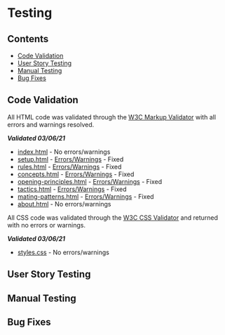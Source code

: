 # Testing

## Contents

- [Code Validation](#code-validation)
- [User Story Testing](#user-story-testing)
- [Manual Testing](#manual-testing)
- [Bug Fixes](#bug-fixes)

## Code Validation

All HTML code was validated through the [W3C Markup Validator](https://validator.w3.org/) with all errors and warnings resolved.

***Validated 03/06/21***

- [index.html](index.html) - No errors/warnings
- [setup.html](setup.html) - [Errors/Warnings](/assets/testing/setup-html-validation) - Fixed
- [rules.html](rules.html) - [Errors/Warnings](/assets/testing/rules-html-validation) - Fixed
- [concepts.html](concepts.html) - [Errors/Warnings](/assets/testing/concepts-html-validation) - Fixed
- [opening-principles.html](opening-principles.html) - [Errors/Warnings](/assets/testing/opening-principles-html-validation) - Fixed
- [tactics.html](tactics.html) - [Errors/Warnings](/assets/testing/tactics-html-validation) - Fixed
- [mating-patterns.html](mating-patterns.html) - [Errors/Warnings](/assets/testing/tactics-html-validation) - Fixed
- [about.html](about.html) - No errors/warnings

All CSS code was validated through the [W3C CSS Validator](https://jigsaw.w3.org/css-validator/) and returned with no errors or warnings.

***Validated 03/06/21***

- [styles.css](assets/css/styles.css) - No errors/warnings


## User Story Testing

## Manual Testing

## Bug Fixes
